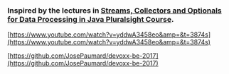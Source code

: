 ### Inspired by the lectures in [Streams, Collectors and Optionals for Data Processing in Java Pluralsight Course](https://app.pluralsight.com/player?course=java-8-data-processing-streams-reflective.generics-optionals&author=jose-paumard&name=java-8-data-processing-streams-reflective.generics-optionals-m1&clip=7&mode=live).

[https://www.youtube.com/watch?v=yddwA3458eo&amp=&t=3874s](https://www.youtube.com/watch?v=yddwA3458eo&amp=&t=3874s)

[https://github.com/JosePaumard/devoxx-be-2017](https://github.com/JosePaumard/devoxx-be-2017)


